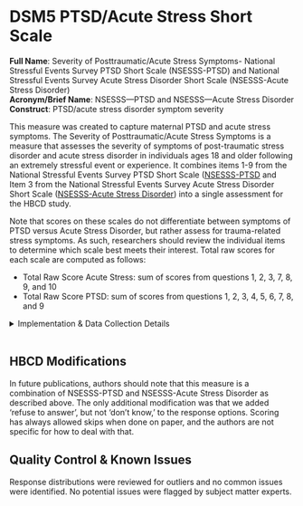 # DSM5 PTSD/Acute Stress Short Scale
**Full Name**: Severity of Posttraumatic/Acute Stress Symptoms- National Stressful Events Survey PTSD Short Scale (NSESSS-PTSD) and National Stressful Events Survey Acute Stress Disorder Short Scale (NSESSS-Acute Stress Disorder)  
**Acronym/Brief Name**: NSESSS—PTSD and NSESSS—Acute Stress Disorder  
**Construct**: PTSD/acute stress disorder symptom severity  

This measure was created to capture maternal PTSD and acute stress symptoms. The Severity of Posttraumatic/Acute Stress Symptoms is a measure that assesses the severity of symptoms of post-traumatic stress disorder and acute stress disorder in individuals ages 18 and older following an extremely stressful event or experience. It combines items 1-9 from the National Stressful Events Survey PTSD Short Scale ([NSESSS-PTSD](https://www.psychiatry.org/File%20Library/Psychiatrists/Practice/DSM/APA_DSM5_Severity-of-Posttraumatic-Stress-Symptoms-Adult.pdf) and Item 3 from the National Stressful Events Survey Acute Stress Disorder Short Scale ([NSESSS-Acute Stress Disorder](https://www.psychiatry.org/File%20Library/Psychiatrists/Practice/DSM/APA_DSM5_Severity-of-Acute-Stress-Symptoms-Adult.pdf)) into a single assessment for the HBCD study. 

Note that scores on these scales do not differentiate between symptoms of PTSD versus Acute Stress Disorder, but rather assess for trauma-related stress symptoms. As such, researchers should review the individual items to determine which scale best meets their interest. Total raw scores for each scale are computed as follows:

- Total Raw Score Acute Stress: sum of scores from questions 1, 2, 3, 7, 8, 9, and 10
- Total Raw Score PTSD: sum of scores from questions 1, 2, 3, 4, 5, 6, 7, 8, and 9

<details>
<summary>Implementation & Data Collection Details</summary>
<ul>
<br>
<p><strong>Method of Administration</strong>: Self administered in person or remote <br />
<strong>REDCap Form Names</strong>: DSD5 Severity Acute Stress or PTSD <br />
<strong>Spanish Translation</strong>: Translated for HBCD by BURG <br />
<strong>Child Specific/Unspecific Form</strong>: Child Unspecific <br />
<strong>Respondant</strong>: Pregnant person/person who gave birth/primary caregiver <br />
<strong>Visits</strong>: V01, V02, V03 <br />
<strong>Estimated length of time for completion</strong>: 3 min</p>
</details>
<br>

## HBCD Modifications
In future publications, authors should note that this measure is a combination of NSESSS-PTSD and NSESSS-Acute Stress Disorder as described above. The only additional modification was that we added ‘refuse to answer’, but not ‘don’t know,’ to the response options. Scoring has always allowed skips when done on paper, and the authors are not specific for how to deal with that.

## Quality Control & Known Issues 
Response distributions were reviewed for outliers and no common issues were identified. No potential issues were flagged by subject matter experts.